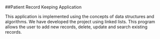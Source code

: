 ##Patient Record Keeping Application

This application is implemented using the concepts of data structures and algorithms. We have developed the project using linked lists. This program allows the user to add new records, delete, update and search existing records. 
